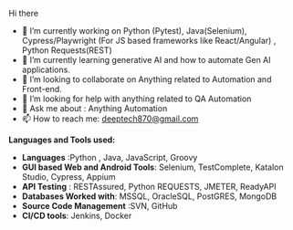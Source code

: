 Hi there

- 🔭 I’m currently working on Python (Pytest), Java(Selenium), Cypress/Playwright (For JS based frameworks like React/Angular) , Python Requests(REST)
- 🌱 I’m currently learning generative AI and how to automate Gen AI applications.
- 👯 I’m looking to collaborate on Anything related to Automation and Front-end.
- 🤔 I’m looking for help with anything related to QA Automation
- 💬 Ask me about : Anything Automation
- 📫 How to reach me: deeptech870@gmail.com

**Languages and Tools used:**

- **Languages** :Python , Java, JavaScript, Groovy
- **GUI based Web and Android Tools**: Selenium, TestComplete, Katalon Studio, Cypress, Appium
- **API Testing** : RESTAssured, Python REQUESTS, JMETER, ReadyAPI
- **Databases Worked with**: MSSQL, OracleSQL, PostGRES, MongoDB
- **Source Code Management** :SVN, GitHub
- **CI/CD tools**: Jenkins, Docker


 

<!--**deeptech86/deeptech86** is a ✨ _special_ ✨ repository because its `README.md` (this file) appears on your GitHub profile. 
